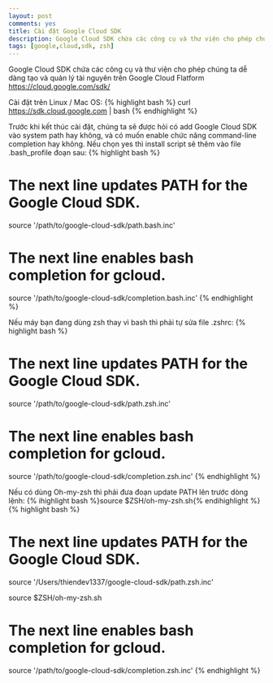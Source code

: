 ```yaml
---
layout: post
comments: yes
title: Cài đặt Google Cloud SDK
description: Google Cloud SDK chứa các công cụ và thư viện cho phép chúng ta dễ dàng tạo và quản lý tài nguyên trên Google Cloud Flatform...
tags: [google,cloud,sdk, zsh]
---
```


Google Cloud SDK chứa các công cụ và thư viện cho phép chúng ta dễ dàng tạo và quản lý tài nguyên trên Google Cloud Flatform https://cloud.google.com/sdk/ 

Cài đặt trên Linux / Mac OS:
{% highlight bash %}
curl https://sdk.cloud.google.com | bash
{% endhighlight %}

Trước khi kết thúc cài đặt, chúng ta sẽ được hỏi có add Google Cloud SDK vào system path hay không, và có muốn enable chức năng command-line completion hay không. Nếu chọn yes thì install script sẽ thêm vào file .bash_profile đoạn sau:
{% highlight bash %}
# The next line updates PATH for the Google Cloud SDK.
source '/path/to/google-cloud-sdk/path.bash.inc'

# The next line enables bash completion for gcloud.
source '/path/to/google-cloud-sdk/completion.bash.inc'
{% endhighlight %}

Nếu máy bạn đang dùng zsh thay vì bash thì phải tự sửa file .zshrc:
{% highlight bash %}
# The next line updates PATH for the Google Cloud SDK.
source '/path/to/google-cloud-sdk/path.zsh.inc'

# The next line enables bash completion for gcloud.
source '/path/to/google-cloud-sdk/completion.zsh.inc'
{% endhighlight %}

Nếu có dùng Oh-my-zsh thì phải đưa đoạn update PATH lên trước dòng lệnh: {% ihighlight bash %}source $ZSH/oh-my-zsh.sh{% endihighlight %}
{% highlight bash %}
# The next line updates PATH for the Google Cloud SDK.
source '/Users/thiendev1337/google-cloud-sdk/path.zsh.inc'

source $ZSH/oh-my-zsh.sh

# The next line enables bash completion for gcloud.
source '/path/to/google-cloud-sdk/completion.zsh.inc'
{% endhighlight %}